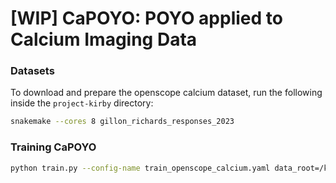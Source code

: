# [WIP] CaPOYO: POYO applied to Calcium Imaging Data

### Datasets
To download and prepare the openscope calcium dataset, run the following inside the 
`project-kirby` directory:
```bash
snakemake --cores 8 gillon_richards_responses_2023
```

### Training CaPOYO
```bash
python train.py --config-name train_openscope_calcium.yaml data_root=/kirby/processed
```